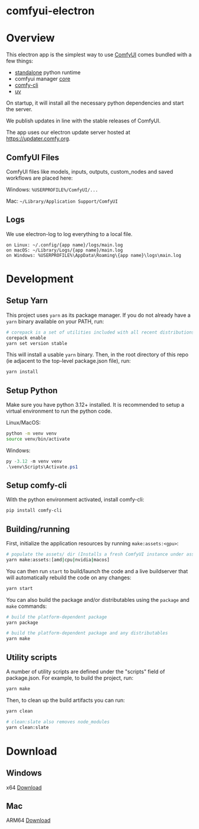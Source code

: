 # comfyui-electron

# Overview

This electron app is the simplest way to use [ComfyUI](https://github.com/comfyanonymous/ComfyUI) comes bundled with a few things:

- [standalone](https://github.com/indygreg/python-build-standalone) python runtime
- comfyui manager [core](https://github.com/Comfy-Org/manager-core)
- [comfy-cli](https://github.com/Comfy-Org/comfy-cli)
- [uv](https://github.com/astral-sh/uv)

On startup, it will install all the necessary python dependencies and start the server.

We publish updates in line with the stable releases of ComfyUI.

The app uses our electron update server hosted at https://updater.comfy.org.

## ComfyUI Files

ComfyUI files like models, inputs, outputs, custom_nodes and saved workflows are placed here:

Windows: `%USERPROFILE%/ComfyUI/...`

Mac: `~/Library/Application Support/ComfyUI`

## Logs

We use electron-log to log everything to a local file.

```
on Linux: ~/.config/{app name}/logs/main.log
on macOS: ~/Library/Logs/{app name}/main.log
on Windows: %USERPROFILE%\AppData\Roaming\{app name}\logs\main.log
```

# Development

## Setup Yarn

This project uses `yarn` as its package manager. If you do not already have a `yarn` binary available on your PATH, run:

```bash
# corepack is a set of utilities included with all recent distributions of node
corepack enable
yarn set version stable
```

This will install a usable `yarn` binary. Then, in the root directory of this repo (ie adjacent to the top-level package.json file), run:

```bash
yarn install
```

## Setup Python

Make sure you have python 3.12+ installed. It is recommended to setup a virtual environment to run the python code.

Linux/MacOS:

```bash
python -m venv venv
source venv/bin/activate
```

Windows:

```powershell
py -3.12 -m venv venv
.\venv\Scripts\Activate.ps1
```

## Setup comfy-cli

With the python environment activated, install comfy-cli:

```bash
pip install comfy-cli
```

## Building/running

First, initialize the application resources by running `make:assets:<gpu>`:

```bash
# populate the assets/ dir (Installs a fresh ComfyUI instance under assets/)
yarn make:assets:[amd|cpu|nvidia|macos]
```

You can then run `start` to build/launch the code and a live buildserver that will automatically rebuild the code on any changes:

```bash
yarn start
```

You can also build the package and/or distributables using the `package` and `make` commands:

```bash
# build the platform-dependent package
yarn package
```

```bash
# build the platform-dependent package and any distributables
yarn make
```

## Utility scripts

A number of utility scripts are defined under the "scripts" field of package.json. For example, to build the project, run:

```bash
yarn make
```

Then, to clean up the build artifacts you can run:

```bash
yarn clean

# clean:slate also removes node_modules
yarn clean:slate
```

# Download

## Windows

x64 [Download](https://updater.comfy.org/windows/latest)

## Mac

ARM64 [Download](https://updater.comfy.org/darwin/latest)
